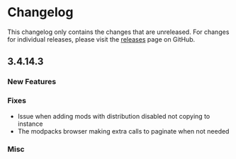 # Changelog

This changelog only contains the changes that are unreleased. For changes for individual releases, please visit the
[releases](https://github.com/ATLauncher/ATLauncher/releases) page on GitHub.

## 3.4.14.3

### New Features

### Fixes
- Issue when adding mods with distribution disabled not copying to instance
- The modpacks browser making extra calls to paginate when not needed

### Misc
